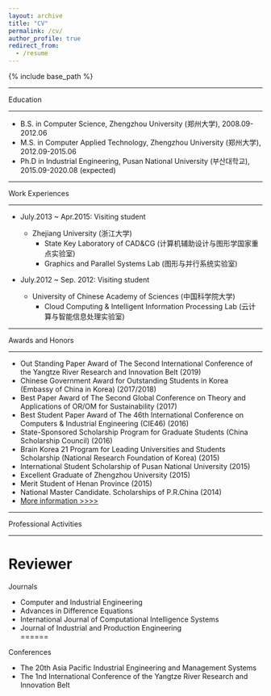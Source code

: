 ```yaml
---
layout: archive
title: "CV"
permalink: /cv/
author_profile: true
redirect_from:
  - /resume
---
```


{% include base_path %}
******
Education
******
* B.S. in Computer Science, Zhengzhou University (郑州大学), 2008.09-2012.06
* M.S. in Computer Applied Technology, Zhengzhou University (郑州大学), 2012.09-2015.06
* Ph.D in Industrial Engineering, 	Pusan National University (부산대학교), 2015.09-2020.08 (expected)
******
Work Experiences
******
* July.2013 ~ Apr.2015: Visiting student
  * Zhejiang University (浙江大学)
    * State Key Laboratory of CAD&CG (计算机辅助设计与图形学国家重点实验室)
    * Graphics and Parallel Systems Lab (图形与并行系统实验室)  

* July.2012 ~ Sep. 2012: Visiting student
  * University of Chinese Academy of Sciences (中国科学院大学)
    * Cloud Computing & Intelligent Information Processing Lab (云计算与智能信息处理实验室)
******
Awards and Honors
******
   * Out Standing Paper Award of The Second International Conference of the Yangtze River Research and Innovation Belt (2019)  
   * Chinese Government Award for Outstanding Students in Korea (Embassy of China in Korea) (2017/2018)
   * Best Paper Award of The Second Global Conference on Theory and Applications of OR/OM for Sustainability (2017)
   * Best Student Paper Award of The 46th International Conference on Computers & Industrial Engineering (CIE46) (2016)
   * State-Sponsored Scholarship Program for Graduate Students (China Scholarship Council) (2016)
   * Brain Korea 21 Program for Leading Universities and Students Scholarship (National Research Foundation of Korea) (2015)
   * International Student Scholarship of Pusan National University (2015)
   * Excellent Graduate of Zhengzhou University (2015)
   * Merit Student of Henan Province (2015)
   * National Master Candidate. Scholarships of P.R.China (2014)
   * [More information >>>>](https://ieyjzhou.github.io/YanjieZhou/AwardsandHonors.html)
   
******
Professional Activities
 ******
  Reviewer 
  ======
  Journals
   * Computer and Industrial Engineering 
   * Advances in Difference Equations 
   * International Journal of Computational Intelligence Systems  
   * Journal of Industrial and Production Engineering  
  ======
  
  Conferences
   * The 20th Asia Pacific Industrial Engineering and Management Systems 
   * The 1nd International Conference of the Yangtze River Research and Innovation Belt 
  
 
